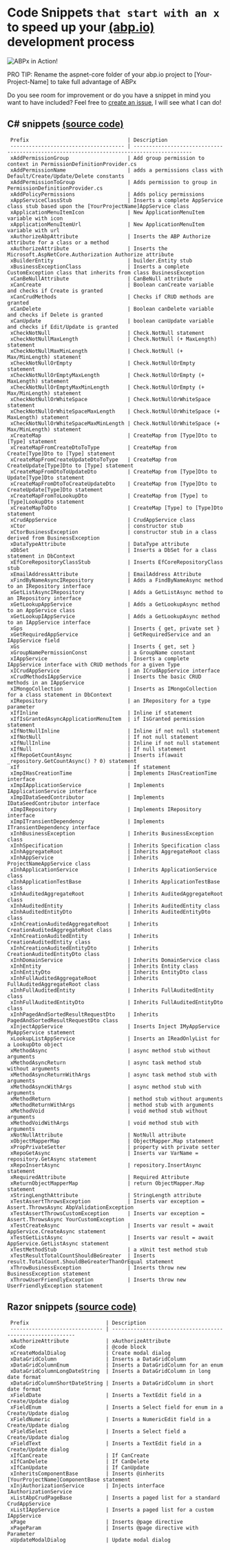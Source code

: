 # Code Snippets `that start with an x` to speed up your [(abp.io)](https://abp.io/) development process

![ABPx in Action!](images/abpx_in_action.gif "ABPx - Code snippets that start with an 'x' - in Action!")


PRO TIP: Rename the aspnet-core folder of your abp.io project to [Your-Project-Name] to take full advantage of ABPx


Do you see room for improvement or do you have a snippet in mind you want to have included? Feel free to [create an issue](https://github.com/bartvanhoey/ABPx/issues/new), I will see what I can do!

## C# snippets [(source code)](https://github.com/bartvanhoey/ABPx/blob/master/snippets/csharp.json)

     Prefix                                | Description                                                                              
     ------------------------------------- | ----------------------------------------------------------------------------------------- 
     xAddPermissionGroup                   | Add group permission to context in PermissionDefinitionProvider.cs                       
     xAddPermissionName                    | adds a permissions class with Default/Create/Update/Delete constants                     
     xAddPermissionToGroup                 | Adds permission to group in PermissionDefinitionProvider.cs                              
     xAddPolicyPermissions                 | Adds policy permissions                                                                  
     xAppServiceClassStub                  | Inserts a complete AppService class stub based upon the [YourProjectName]AppService class
     xApplicationMenuItemIcon              | New ApplicationMenuItem variable with icon                                               
     xApplicationMenuItemUrl               | New ApplicationMenuItem variable with url                                                
     xAuthorizeAbpAttribute                | Inserts the ABP Authorize attribute for a class or a method                              
     xAuthorizeAttribute                   | Inserts the Microsoft.AspNetCore.Authorization Authorize attribute                       
     xBuilderEntity                        | builder.Entity stub                                                                      
     xBusinessExceptionClass               | Inserts a complete CustomException class that inherits from class BusinessException      
     xCanBeNullAttribute                   | CanBeNull attribute                                                                      
     xCanCreate                            | Boolean canCreate variable and checks if Create is granted                               
     xCanCrudMethods                       | Checks if CRUD methods are granted                                                       
     xCanDelete                            | Boolean canDelete variable and checks if Delete is granted                               
     xCanUpdate                            | boolean canUpdate variable and checks if Edit/Update is granted                          
     xCheckNotNull                         | Check.NotNull statement                                                                  
     xCheckNotNullMaxLength                | Check.NotNull (+ MaxLength) statement                                                    
     xCheckNotNullMaxMinLength             | Check.NotNull (+ Max/MinLength) statement                                                
     xCheckNotNullOrEmpty                  | Check.NotNullOrEmpty statement                                                           
     xCheckNotNullOrEmptyMaxLength         | Check.NotNullOrEmpty (+ MaxLength) statement                                             
     xCheckNotNullOrEmptyMaxMinLength      | Check.NotNullOrEmpty (+ Max/MinLength) statement                                         
     xCheckNotNullOrWhiteSpace             | Check.NotNullOrWhiteSpace statement                                                      
     xCheckNotNullOrWhiteSpaceMaxLength    | Check.NotNullOrWhiteSpace (+ MaxLength) statement                                        
     xCheckNotNullOrWhiteSpaceMaxMinLength | Check.NotNullOrWhiteSpace (+ Max/MinLength) statement                                    
     xCreateMap                            | CreateMap from [Type]Dto to [Type] statement                                             
     xCreateMapFromCreateDtoToType         | CreateMap from Create[Type]Dto to [Type] statement                                       
     xCreateMapFromCreateUpdateDtoToType   | CreateMap from CreateUpdate[Type]Dto to [Type] statement                                 
     xCreateMapFromDtoToUpdateDto          | CreateMap from [Type]Dto to Update[Type]Dto statement                                    
     xCreateMapFromDtoToCreateUpdateDto    | CreateMap from [Type]Dto to CreateUpdate[Type]Dto statement                              
     xCreateMapFromToLookupDto             | CreateMap from [Type] to [Type]LookupDto statement                                       
     xCreateMapToDto                       | CreateMap [Type] to [Type]Dto statement                                                  
     xCrudAppService                       | CrudAppService class                                                                     
     xCtor                                 | constructor stub                                                                         
     xCtorBusinessException                | constructor stub in a class derived from BusinessException                               
     xDataTypeAttribute                    | DataType attribute                                                                       
     xDbSet                                | Inserts a DbSet for a class statement in DbContext                                       
     xEfCoreRepositoryClassStub            | Inserts EfCoreRepositoryClass stub                                                       
     xEmailAddressAttribute                | EmailAddress Attribute                                                                   
     xFindByNameAsyncIRepository           | Adds a FindByNameAsync method to an IRepository interface                                
     xGetListAsyncIRepository              | Adds a GetListAsync method to an IRepository interface                                   
     xGetLookupAppService                  | Adds a GetLookupAsync method to an AppService class                                      
     xGetLookupIAppService                 | Adds a GetLookupAsync method to an IAppService interface                                 
     xGps                                  | Inserts { get, private set }                                                             
     xGetRequiredAppService                | GetRequiredService and an IAppService field                                              
     xGs                                   | Inserts { get, set }                                                                     
     xGroupNamePermissionConst             | a GroupName constant                                                                     
     xIAppService                          | Inserts a complete IAppService interface with CRUD methods for a given Type              
     xICrudAppService                      | an ICrudAppService interface                                                             
     xCrudMethodsIAppService               | Inserts the basic CRUD methods in an IAppService                                         
     xIMongoCollection                     | Inserts as IMongoCollection for a class statement in DbContext                           
     xIRepository                          | an IRepository for a type parameter                                                      
     xIfInline                             | Inline if statement                                                                      
     xIfIsGrantedAsyncApplicationMenuItem  | if IsGranted permission statement                                                        
     xIfNotNullInline                      | Inline if not null statement                                                             
     xIfNotNull                            | If not null statement                                                                    
     xIfNullInline                         | Inline if not null statement                                                             
     xIfNull                               | If null statement                                                                        
     xIfRepoGetCountAsync                  | Inserts if(await _repository.GetCountAsync() ? 0) statement                              
     xIf                                   | If statement                                                                             
     xImpIHasCreationTime                  | Implements IHasCreationTime interface                                                    
     xImpIApplicationService               | Implements IApplicationService interface                                                 
     xImpIDataSeedContributor              | Implements IDataSeedContributor interface                                                
     xImpIRepository                       | Implements IRepository interface                                                         
     xImpITransientDependency              | Implements ITransientDependency interface                                                
     xInhBusinessException                 | Inherits BusinessException class                                                         
     xInhSpecification                     | Inherits Specification class                                                             
     xInhAggregateRoot                     | Inherits AggregateRoot class                                                             
     xInhAppService                        | Inherits ProjectNameAppService class                                                     
     xInhApplicationService                | Inherits ApplicationService class                                                        
     xInhApplicationTestBase               | Inherits ApplicationTestBase class                                                       
     xInhAuditedAggregateRoot              | Inherits AuditedAggregateRoot class                                                      
     xInhAuditedEntity                     | Inherits AuditedEntity class                                                             
     xInhAuditedEntityDto                  | Inherits AuditedEntityDto class                                                          
     xInhCreationAuditedAggregateRoot      | Inherits CreationAuditedAggregateRoot class                                              
     xInhCreationAuditedEntity             | Inherits CreationAuditedEntity class                                                     
     xInhCreationAuditedEntityDto          | Inherits CreationAuditedEntityDto class                                                  
     xInhDomainService                     | Inherits DomainService class                                                             
     xInhEntity                            | Inherits Entity class                                                                    
     xInhEntityDto                         | Inherits EntityDto class                                                                 
     xInhFullAuditedAggregateRoot          | Inherits FullAuditedAggregateRoot class                                                  
     xInhFullAuditedEntity                 | Inherits FullAuditedEntity class                                                         
     xInhFullAuditedEntityDto              | Inherits FullAuditedEntityDto class                                                      
     xInhPagedAndSortedResultRequestDto    | Inherits PagedAndSortedResultRequestDto class                                            
     xInjectAppService                     | Inserts Inject IMyAppService MyAppService statement                                      
     xLookupListAppService                 | Inserts an IReadOnlyList for a LookupDto object                                          
     xMethodAsync                          | async method stub without arguments                                                      
     xMethodAsyncReturn                    | async task method stub without arguments                                                 
     xMethodAsyncReturnWithArgs            | async task method stub with arguments                                                    
     xMethodAsyncWithArgs                  | async method stub with arguments                                                         
     xMethodReturn                         | method stub without arguments                                                            
     xMethodReturnWithArgs                 | method stub with arguments                                                               
     xMethodVoid                           | void method stub without arguments                                                       
     xMethodVoidWithArgs                   | void method stub with arguments                                                          
     xNotNullAttribute                     | NotNull attribute                                                                        
     xObjectMapperMap                      | ObjectMapper.Map statement                                                               
     xPropPrivateSetter                    | property with private setter                                                             
     xRepoGetAsync                         | Inserts var VarName = repository.GetAsync statement                                      
     xRepoInsertAsync                      | repository.InsertAsync statement                                                         
     xRequiredAttribute                    | Required Attribute                                                                       
     xReturnObjectMapperMap                | return ObjectMapper.Map statement                                                        
     xStringLengthAttribute                | StringLength attribute                                                                   
     xTestAssertThrowsException            | Inserts var exception = Assert.ThrowsAsync AbpValidationException                        
     xTestAssertThrowsCustomException      | Inserts var exception = Assert.ThrowsAsync YourCustomException                           
     xTestCreateAsync                      | Inserts var result = await AppService.CreateAsync statement                              
     xTestGetListAsync                     | Inserts var result = await AppService.GetListAsync statement                             
     xTestMethodStub                       | a xUnit test method stub                                                                 
     xTestResultTotalCountShouldBeGreater  | Inserts result.TotalCount.ShouldBeGreaterThanOrEqual statement                           
     xThrowBusinessException               | Inserts throw new BusinessException statement                                            
     xThrowUserFriendlyException           | Inserts throw new UserFriendlyException statement                                        

## Razor snippets [(source code)](https://github.com/bartvanhoey/ABPx/blob/master/snippets/razor.json)

     Prefix                         | Description                                               
     ------------------------------ | ---------------------------------------------------------- 
     xAuthorizeAttribute            | xAuthorizeAttribute                                       
     xCode                          | @code block                                               
     xCreateModalDialog             | Create modal dialog                                       
     xDataGridColumn                | Inserts a DataGridColumn                                  
     xDataGridColumnEnum            | Inserts a DataGridColumn for an enum                      
     xDataGridColumnLongDateString  | Inserts a DataGridColumn in long date format              
     xDataGridColumnShortDateString | Inserts a DataGridColumn in short date format             
     xFieldDate                     | Inserts a TextEdit field in a Create/Update dialog        
     xFieldEnum                     | Inserts a Select field for enum in a Create/Update dialog 
     xFieldNumeric                  | Inserts a NumericEdit field in a Create/Update dialog     
     xFieldSelect                   | Inserts a Select field a Create/Update dialog             
     xFieldText                     | Inserts a TextEdit field in a Create/Update dialog        
     xIfCanCreate                   | If CanCreate                                              
     xIfCanDelete                   | If CanDelete                                              
     xIfCanUpdate                   | If CanUpdate                                              
     xInheritsComponentBase         | Inserts @inherits [YourProjectName]ComponentBase statement
     xInjAuthorizationService       | Injects interface IAuthorizationService                   
     xListAbpCrudPageBase           | Inserts a paged list for a standard CrudAppService        
     xListIAppService               | Inserts a paged list for a custom IAppService             
     xPage                          | Inserts @page directive                                   
     xPageParam                     | Inserts @page directive with Parameter                    
     xUpdateModalDialog             | Update modal dialog                                       


